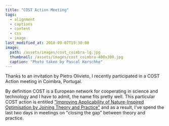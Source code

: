 ```yaml
---
title: "COST Action Meeting"
tags:
  - alignment
  - captions
  - content
  - css
  - image
last_modified_at: 2018-09-07T19:30:00
image: 
  path: /assets/images/cost_coimbra-lg.jpg
  thumbnail: /assets/images/cost_coimbra-400x300.jpg
  caption: "Photo taken by Pascal Kerschke"
---
```


Thanks to an invitation by Pietro Olivieto, I recently participated in a COST Action meeting in Coimbra, Portugal.

By definition COST is a European network for cooperating in science and technology and I have to admit, the name fits pretty well. This particular COST action is entitled ["Improving Applicability of Nature-Inspired Optimisation by Joining Theory and Practice"](http://imappnio.dcs.aber.ac.uk/index.php) and as a result, I've spend the last two days in meetings on "closing the gap" between theory and practice.
